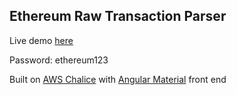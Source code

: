 ## Ethereum Raw Transaction Parser

Live demo [here](https://stackblitz.com/edit/ether-raw-tx?embed=1&file=app/app.component.ts&hideNavigation=1&view=preview)

Password: ethereum123

Built on [AWS Chalice](https://github.com/aws/chalice) with [Angular Material](https://material.angular.io) front end
